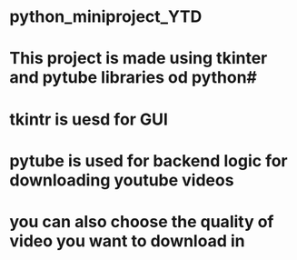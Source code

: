 # python_miniproject_YTD

#    This project is made using tkinter and pytube libraries od python#
#      tkintr is uesd for GUI 
#       pytube is used for backend logic for downloading youtube videos
#       you can also choose the quality of video you want to download in
